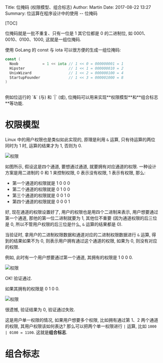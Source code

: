 Title: 位掩码 (权限模型、组合标志)
Author: Martin
Date: 2017-08-22 13:27
Summary: 位运算在程序设计中的使用 -- 位掩码

[TOC]

位掩码就是一批不重复、只有一位是 1 其它位都是 0 的二进制位, 如 0001、0010、0100、1000, 这就是一组位掩码.

使用 GoLang 的 const 与 iota 可以很方便的生成一组位掩码:

```go
const (
  Noob           = 1 << iota // 1 << 0 = 000000001 = 1
  Hipster                    // 1 << 1 = 000000010 = 2
  UnixWizard                 // 1 << 2 = 000000100 = 4
  StartupFounder             // 1 << 3 = 000001000 = 8
)

```
<br>
例如位运行的 `&` (与) 和 `|` (或), 位掩码可以用来实现**权限模型**和**组合标志**等功能.

# 权限模型
Linux 中的用户权限也是类似如此实现的, 原理是利用 `&` 运算, 只有待运算的两位同时为 1 时, 运算的结果才为 1, 否则为 0.

![权限](http://blog.smallcpp.cn/theme/images/位掩码/权限.png)

如图所示, 假设这是四个通道, 要想通过通道, 就要拥有对应通道的权限. 一种设计方案是用二进制的 0 和 1 来控制权限, 0 表示没有权限, 1 表示有权限, 那么:

- 第一个通道的权限就是 1 0 0 0
- 第二个通道的权限就是 0 1 0 0
- 第三个通道的权限就是 0 0 1 0
- 第四个通道的权限就是 0 0 0 1

好, 现在通道的权限设置好了, 用户的权限也是用四个二进制来表示, 用户想要通过第一个通道, 那他的第一位二进制就要为 1, 其他位不重要 (因为通道权限的后三位是 0, 所以不管用户权限的后三位是什么, `&` 运算的结果都是 0).

当验证时, 拿用户的二进制权限数据和通道对应的二进制权限数据进行 `&` 运算, 得到的结果如果不为 0, 则表示用户拥有通过这个通道的权限, 如果为 0, 则没有对应的权限.

例如, 此时有一个用户想要通过第一个通道, 其拥有的权限是 1 0 0 0.

![权限](http://blog.smallcpp.cn/theme/images/位掩码/通过.png)

OK! 验证通过.

如果其拥有的权限是 0 1 0 0.

![权限](http://blog.smallcpp.cn/theme/images/位掩码/拒绝.png)

很遗憾, 验证结果为 0, 验证通过失败.

这是用户单一权限的情况, 如果用户想要多个权限, 比如拥有通过第 1、2 两个通道的权限, 其用户权限该如何表达? 那么可以把两个单一权限进行 `|` 运算,  比如 `1000 | 0100 = 1100`. 这就是**组合标志**.

# 组合标志

